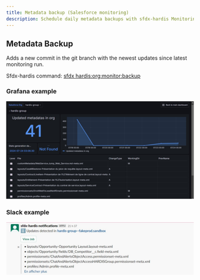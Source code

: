 ```yaml
---
title: Metadata backup (Salesforce monitoring)
description: Schedule daily metadata backups with sfdx-hardis Monitoring
---
```

<!-- markdownlint-disable MD013 -->

## Metadata Backup

Adds a new commit in the git branch with the newest updates since latest monitoring run.

Sfdx-hardis command: [sfdx hardis:org:monitor:backup](https://sfdx-hardis.cloudity.com/hardis/org/monitor/backup/)

### Grafana example

![](assets/images/screenshot-monitoring-backup-grafana.jpg)

### Slack example

![](assets/images/screenshot-monitoring-backup2.jpg)